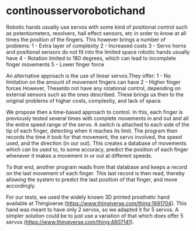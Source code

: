 # continousservorobotichand
Robotic hands usually use servos with some kind of positional control such as potentiometers, resolvers, hall effect sensors, etc in order to know at all times the position of the fingers. This however brings a number of problems:
1 - Extra layer of complexity
2 - Increased costs
3 - Servo horns and positional sensors do not fit into the limited space robotic hands usually have
4 - Rotation limited to 180 degrees, which can lead to incomplete finger movements
5 - Lower finger force

An alternative approach is the use of linear servos.They offer:
1 - No limitation on the amount of movement fingers can have
2 - Higher finger forces
However, Thesetdo not have any rotational control, depending on external sensors such as the ones described. These brings us then to the original problems of higher costs, complexity, and lack of space.

We propose then a time-based approach to control. In this, each finger is previously tested several times with complete movements in and out and all the entire speed range of the servo. A switch is attached to each side of the tip of each finger, detecting when it reaches its limit. The program then records the time it took for that movement, the servo involved, the speed used, and the direction (in our out). This creates a database of movements which can bs used to, to some accuracy, predict the position of each finger whenever it makes a movement in or out at different speeds. 

To that end, another program reads from that database and keeps a record on the last movement of each finger. This last record is then read, thereby allowing the system to predict the last position of that finger, and move accordingly.

For our tests, we used the widely known 3D printed prosthetic hand available at Thingiverse (https://www.thingiverse.com/thing:1691704). This hand was meant to have only 2 servos, so we adapted it for 5 servos. A simpler solution could be to just use a variation of that which does offer 5 servos (https://www.thingiverse.com/thing:4807141). 
